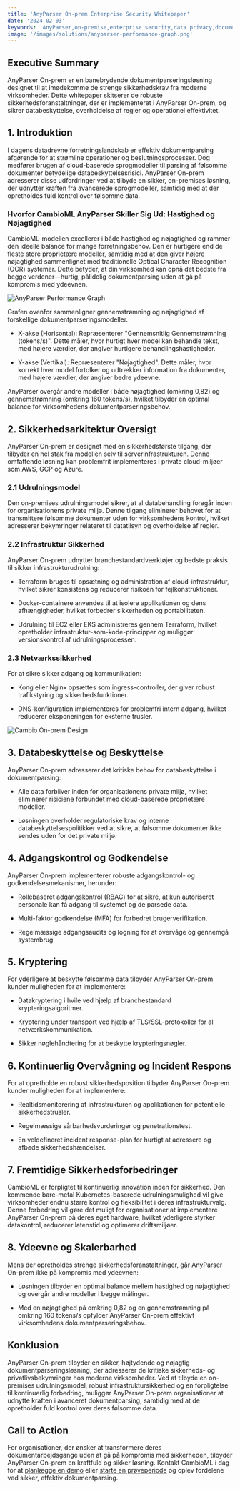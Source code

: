 ```yaml
---
title: 'AnyParser On-prem Enterprise Security Whitepaper'
date: '2024-02-03'
keywords: 'AnyParser,on-premise,enterprise security,data privacy,document parsing,infrastructure security,encryption,access control,compliance,whitepaper'
image: '/images/solutions/anyparser-performance-graph.png'
---
```


## Executive Summary

AnyParser On-prem er en banebrydende dokumentparseringsløsning designet til at imødekomme de strenge sikkerhedskrav fra moderne virksomheder. Dette whitepaper skitserer de robuste sikkerhedsforanstaltninger, der er implementeret i AnyParser On-prem, og sikrer databeskyttelse, overholdelse af regler og operationel effektivitet.

## 1. Introduktion

I dagens datadrevne forretningslandskab er effektiv dokumentparsing afgørende for at strømline operationer og beslutningsprocesser. Dog medfører brugen af cloud-baserede sprogmodeller til parsing af følsomme dokumenter betydelige databeskyttelsesrisici. AnyParser On-prem adresserer disse udfordringer ved at tilbyde en sikker, on-premises løsning, der udnytter kraften fra avancerede sprogmodeller, samtidig med at der opretholdes fuld kontrol over følsomme data.

### Hvorfor CambioML AnyParser Skiller Sig Ud: Hastighed og Nøjagtighed

CambioML-modellen excellerer i både hastighed og nøjagtighed og rammer den ideelle balance for mange forretningsbehov. Den er hurtigere end de fleste store proprietære modeller, samtidig med at den giver højere nøjagtighed sammenlignet med traditionelle Optical Character Recognition (OCR) systemer. Dette betyder, at din virksomhed kan opnå det bedste fra begge verdener—hurtig, pålidelig dokumentparsing uden at gå på kompromis med ydeevnen.

![AnyParser Performance Graph](/images/solutions/anyparser-performance-graph.png)

Grafen ovenfor sammenligner gennemstrømning og nøjagtighed af forskellige dokumentparseringsmodeller.

- X-akse (Horisontal): Repræsenterer "Gennemsnitlig Gennemstrømning (tokens/s)". Dette måler, hvor hurtigt hver model kan behandle tekst, med højere værdier, der angiver hurtigere behandlingshastigheder.

- Y-akse (Vertikal): Repræsenterer "Nøjagtighed". Dette måler, hvor korrekt hver model fortolker og udtrækker information fra dokumenter, med højere værdier, der angiver bedre ydeevne.

AnyParser overgår andre modeller i både nøjagtighed (omkring 0,82) og gennemstrømning (omkring 160 tokens/s), hvilket tilbyder en optimal balance for virksomhedens dokumentparseringsbehov.

## 2. Sikkerhedsarkitektur Oversigt

AnyParser On-prem er designet med en sikkerhedsførste tilgang, der tilbyder en hel stak fra modellen selv til serverinfrastrukturen. Denne omfattende løsning kan problemfrit implementeres i private cloud-miljøer som AWS, GCP og Azure.

### 2.1 Udrulningsmodel

Den on-premises udrulningsmodel sikrer, at al databehandling foregår inden for organisationens private miljø. Denne tilgang eliminerer behovet for at transmittere følsomme dokumenter uden for virksomhedens kontrol, hvilket adresserer bekymringer relateret til datatilsyn og overholdelse af regler.

### 2.2 Infrastruktur Sikkerhed

AnyParser On-prem udnytter branchestandardværktøjer og bedste praksis til sikker infrastrukturudrulning:

- Terraform bruges til opsætning og administration af cloud-infrastruktur, hvilket sikrer konsistens og reducerer risikoen for fejlkonstruktioner.

- Docker-containere anvendes til at isolere applikationen og dens afhængigheder, hvilket forbedrer sikkerheden og portabiliteten.

- Udrulning til EC2 eller EKS administreres gennem Terraform, hvilket opretholder infrastruktur-som-kode-principper og muliggør versionskontrol af udrulningsprocessen.

### 2.3 Netværkssikkerhed

For at sikre sikker adgang og kommunikation:

- Kong eller Nginx opsættes som ingress-controller, der giver robust trafikstyring og sikkerhedsfunktioner.

- DNS-konfiguration implementeres for problemfri intern adgang, hvilket reducerer eksponeringen for eksterne trusler.

![Cambio On-prem Design](/images/solutions/cambio-onprem-design.png)

## 3. Databeskyttelse og Beskyttelse

AnyParser On-prem adresserer det kritiske behov for databeskyttelse i dokumentparsing:

- Alle data forbliver inden for organisationens private miljø, hvilket eliminerer risiciene forbundet med cloud-baserede proprietære modeller.

- Løsningen overholder regulatoriske krav og interne databeskyttelsespolitikker ved at sikre, at følsomme dokumenter ikke sendes uden for det private miljø.

## 4. Adgangskontrol og Godkendelse

AnyParser On-prem implementerer robuste adgangskontrol- og godkendelsesmekanismer, herunder:

- Rollebaseret adgangskontrol (RBAC) for at sikre, at kun autoriseret personale kan få adgang til systemet og de parsede data.

- Multi-faktor godkendelse (MFA) for forbedret brugerverifikation.

- Regelmæssige adgangsaudits og logning for at overvåge og gennemgå systembrug.

## 5. Kryptering

For yderligere at beskytte følsomme data tilbyder AnyParser On-prem kunder muligheden for at implementere:

- Datakryptering i hvile ved hjælp af branchestandard krypteringsalgoritmer.

- Kryptering under transport ved hjælp af TLS/SSL-protokoller for al netværkskommunikation.

- Sikker nøglehåndtering for at beskytte krypteringsnøgler.

## 6. Kontinuerlig Overvågning og Incident Respons

For at opretholde en robust sikkerhedsposition tilbyder AnyParser On-prem kunder muligheden for at implementere:

- Realtidsmonitorering af infrastrukturen og applikationen for potentielle sikkerhedstrusler.

- Regelmæssige sårbarhedsvurderinger og penetrationstest.

- En veldefineret incident response-plan for hurtigt at adressere og afbøde sikkerhedshændelser.

## 7. Fremtidige Sikkerhedsforbedringer

CambioML er forpligtet til kontinuerlig innovation inden for sikkerhed. Den kommende bare-metal Kubernetes-baserede udrulningsmulighed vil give virksomheder endnu større kontrol og fleksibilitet i deres infrastrukturvalg. Denne forbedring vil gøre det muligt for organisationer at implementere AnyParser On-prem på deres eget hardware, hvilket yderligere styrker datakontrol, reducerer latenstid og optimerer driftsmiljøer.

## 8. Ydeevne og Skalerbarhed

Mens der opretholdes strenge sikkerhedsforanstaltninger, går AnyParser On-prem ikke på kompromis med ydeevnen:

- Løsningen tilbyder en optimal balance mellem hastighed og nøjagtighed og overgår andre modeller i begge målinger.

- Med en nøjagtighed på omkring 0,82 og en gennemstrømning på omkring 160 tokens/s opfylder AnyParser On-prem effektivt virksomhedens dokumentparseringsbehov.

## Konklusion

AnyParser On-prem tilbyder en sikker, højtydende og nøjagtig dokumentparseringsløsning, der adresserer de kritiske sikkerheds- og privatlivsbekymringer hos moderne virksomheder. Ved at tilbyde en on-premises udrulningsmodel, robust infrastruktursikkerhed og en forpligtelse til kontinuerlig forbedring, muliggør AnyParser On-prem organisationer at udnytte kraften i avanceret dokumentparsing, samtidig med at de opretholder fuld kontrol over deres følsomme data.

## Call to Action

For organisationer, der ønsker at transformere deres dokumentarbejdsgange uden at gå på kompromis med sikkerheden, tilbyder AnyParser On-prem en kraftfuld og sikker løsning. Kontakt CambioML i dag for at [planlægge en demo](https://www.cambioml.com/book-demo) eller [starte en prøveperiode](https://www.cambioml.com/sandbox) og oplev fordelene ved sikker, effektiv dokumentparsing.
